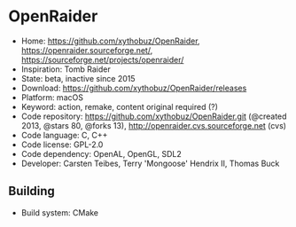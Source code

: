 # OpenRaider

- Home: https://github.com/xythobuz/OpenRaider, https://openraider.sourceforge.net/, https://sourceforge.net/projects/openraider/
- Inspiration: Tomb Raider
- State: beta, inactive since 2015
- Download: https://github.com/xythobuz/OpenRaider/releases
- Platform: macOS
- Keyword: action, remake, content original required (?)
- Code repository: https://github.com/xythobuz/OpenRaider.git (@created 2013, @stars 80, @forks 13), http://openraider.cvs.sourceforge.net (cvs)
- Code language: C, C++
- Code license: GPL-2.0
- Code dependency: OpenAL, OpenGL, SDL2
- Developer: Carsten Teibes, Terry 'Mongoose' Hendrix II, Thomas Buck

## Building

- Build system: CMake

